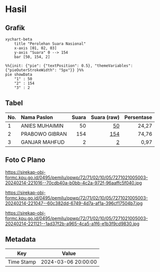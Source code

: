 # Hasil

## Grafik

```mermaid
xychart-beta
    title "Perolehan Suara Nasional"
    x-axis [01, 02, 03]
    y-axis "Suara" 0 --> 154
    bar [50, 154, 2]
```

```mermaid
%%{init: {"pie": {"textPosition": 0.5}, "themeVariables": {"pieOuterStrokeWidth": "5px"}} }%%
pie showData
    "1" : 50
    "2" : 154
    "3" : 2
```

## Tabel

| No. | Nama Paslon    | Suara | Suara (raw) | Persentase |
|:--- |:-------------- | -----:| -----------:| ----------:|
| 1   | ANIES MUHAIMIN | 50    | [50][p-1]   | 24,27      |
| 2   | PRABOWO GIBRAN | 154   | [154][p-2]  | 74,76      |
| 3   | GANJAR MAHFUD  | 2     | [2][p-3]    | 0,97       |


[p-1]: https://github.com/gigit-pemilu/pemilu-2024/blob/main/pilpres/hitung-suara/sub/72-sulawesi-tengah/sub/71-kota-palu/sub/02-palu-barat/sub/1005-balaroa/sub/003-tps/sub/paslon-1.txt
[p-2]: https://github.com/gigit-pemilu/pemilu-2024/blob/main/pilpres/hitung-suara/sub/72-sulawesi-tengah/sub/71-kota-palu/sub/02-palu-barat/sub/1005-balaroa/sub/003-tps/sub/paslon-2.txt
[p-3]: https://github.com/gigit-pemilu/pemilu-2024/blob/main/pilpres/hitung-suara/sub/72-sulawesi-tengah/sub/71-kota-palu/sub/02-palu-barat/sub/1005-balaroa/sub/003-tps/sub/paslon-3.txt

## Foto C Plano

https://sirekap-obj-formc.kpu.go.id/0495/pemilu/ppwp/72/71/02/10/05/7271021005003-20240214-221016--70cdb40a-b0bb-4c2a-972f-96aaffc5f040.jpg

https://sirekap-obj-formc.kpu.go.id/0495/pemilu/ppwp/72/71/02/10/05/7271021005003-20240214-221047--60c382dd-6749-4d7a-af1a-396cf17504b7.jpg

https://sirekap-obj-formc.kpu.go.id/0495/pemilu/ppwp/72/71/02/10/05/7271021005003-20240214-221121--1ad37f2b-a965-4ca5-a1f6-e1b3f9cd9830.jpg


## Metadata

| Key        | Value               |
| ---------- | ------------------- |
| Time Stamp | 2024-03-06 20:00:00 |



